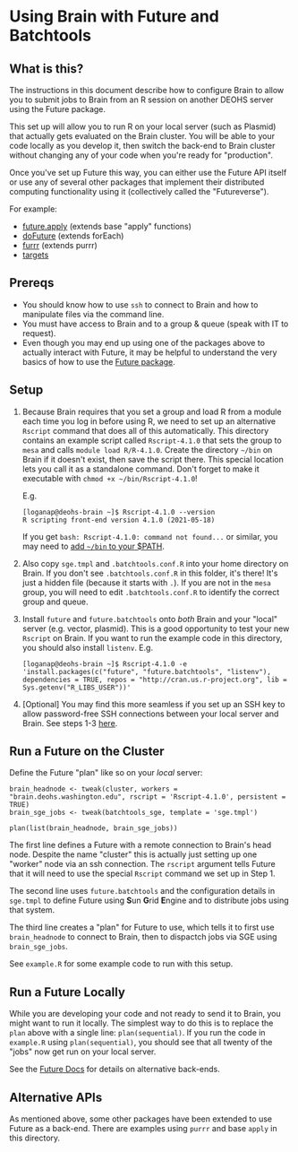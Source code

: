 # Using Brain with Future and Batchtools

## What is this? 

The instructions in this document describe how to configure Brain to allow you to submit jobs to Brain from an R session on another DEOHS server using the Future package. 

This set up will allow you to run R on your local server (such as Plasmid) that actually gets evaluated on the Brain cluster. You will be able to your code locally as you develop it, then switch the back-end to Brain cluster without changing any of your code when you're ready for "production". 

Once you've set up Future this way, you can either use the Future API itself or use any of several other packages that implement their distributed computing functionality using it (collectively called the "Futureverse").

For example:

- [future.apply](https://future.apply.futureverse.org/) (extends base "apply" functions)
- [doFuture](https://dofuture.futureverse.org/) (extends forEach)
- [furrr](https://furrr.futureverse.org/) (extends purrr)
- [targets](https://books.ropensci.org/targets/hpc.html) 

## Prereqs

 - You should know how to use `ssh` to connect to Brain and how to manipulate files via the command line. 
 - You must have access to Brain and to a group & queue (speak with IT to request). 
 - Even though you may end up using one of the packages above to actually interact with Future, it may be helpful to understand the very basics of how to use the [Future package](https://future.futureverse.org/). 

## Setup

1. Because Brain requires that you set a group and load R from a module each time you log in before using R,
we need to set up an alternative `Rscript` command that does all of this automatically. This directory contains an example script called `Rscript-4.1.0` that sets the group to `mesa` and calls `module load R/R-4.1.0`. Create the directory `~/bin` on Brain if it doesn't exist, then save the script there. This special location lets you call it as a standalone command. Don't forget to make it executable with `chmod +x ~/bin/Rscript-4.1.0`! 
  
    E.g. 
    
    ```
    [loganap@deohs-brain ~]$ Rscript-4.1.0 --version
    R scripting front-end version 4.1.0 (2021-05-18)
    ```
    
    If you get `bash: Rscript-4.1.0: command not found...` or similar, you may need to [add `~/bin` to your $PATH](https://askubuntu.com/questions/402353/how-to-add-home-username-bin-to-path).
  
2. Also copy `sge.tmpl` and `.batchtools.conf.R` into your home directory on Brain. If you don't see `.batchtools.conf.R` in this folder, it's there! It's just a hidden file (because it starts with `.`). If you are not in the `mesa` group, you will need to edit `.batchtools.conf.R` to identify the correct group and queue. 

3. Install `future` and `future.batchtools` onto *both* Brain and your "local" server (e.g. vector, plasmid). This is a good opportunity to test your new `Rscript` on Brain. If you want to run the example code in this directory, you should also install `listenv`. E.g. 

    ```
    [loganap@deohs-brain ~]$ Rscript-4.1.0 -e 'install.packages(c("future", "future.batchtools", "listenv"), dependencies = TRUE, repos = "http://cran.us.r-project.org", lib = Sys.getenv("R_LIBS_USER"))'
    ```
    
4. [Optional] You may find this more seamless if you set up an SSH key to allow password-free SSH connections between your local server and Brain. See steps 1-3 [here](https://www.digitalocean.com/community/tutorials/how-to-configure-ssh-key-based-authentication-on-a-linux-server). 

## Run a Future on the Cluster

Define the Future "plan" like so on your *local* server:

```
brain_headnode <- tweak(cluster, workers = "brain.deohs.washington.edu", rscript = 'Rscript-4.1.0', persistent = TRUE)
brain_sge_jobs <- tweak(batchtools_sge, template = 'sge.tmpl')

plan(list(brain_headnode, brain_sge_jobs))
```

The first line defines a Future with a remote connection to Brain's head node. Despite the name "cluster" this is actually just setting up one "worker" node via an ssh connection. The `rscript` argument tells Future that it will need to use the special `Rscript` command we set up in Step 1. 

The second line uses `future.batchtools` and the configuration details in `sge.tmpl` to define Future using **S**un **G**rid **E**ngine and to distribute jobs using that system. 

The third line creates a "plan" for Future to use, which tells it to first use `brain_headnode` to connect to Brain, then to dispactch jobs via SGE using `brain_sge_jobs`. 

See `example.R` for some example code to run with this setup. 


## Run a Future Locally

While you are developing your code and not ready to send it to Brain, you might want to run it locally. The simplest way to do this is to replace the `plan` above with a single line: `plan(sequential)`. If you run the code in `example.R` using `plan(sequential)`, you should see that all twenty of the "jobs" now get run on your local server. 

See the [Future Docs](https://future.futureverse.org/#controlling-how-futures-are-resolved) for details on alternative back-ends. 

## Alternative APIs

As mentioned above, some other packages have been extended to use Future as a back-end. There are examples using `purrr` and base `apply` in this directory. 
